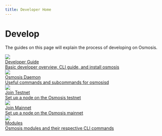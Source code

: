 ```yaml
---
title: Developer Home
---
```


# Develop

The guides on this page will explain the process of developing on Osmosis.

<div class="cards twoColumn">
  <a href="dev-guide.html" class="card">
    <img src="/osmosis/img/osmosis.svg"/>
    <div class="title">
     Developer Guide
    </div>
    <div class="text">
      Basic developer overview, CLI guide, and install osmosis
    </div>
  </a>
  <a href="osmosisd" class="card">
    <img src="/osmosis/img/osmosis.svg"/>
    <div class="title">
     Osmosis Daemon 
    </div>
    <div class="text">
      Useful commands and subcommands for osmosisd
    </div>
  </a>

  <a href="network/join-testnet.html" class="card">
    <img src="/osmosis/img/osmosis.svg"/>
    <div class="title">
     Join Testnet
    </div>
    <div class="text">
      Set up a node on the Osmosis testnet
    </div>
  </a>
  <a href="network/join-mainnet.html" class="card">
    <img src="/osmosis/img/osmosis.svg"/>
    <div class="title">
     Join Mainnet 
    </div>
    <div class="text">
      Set up a node on the Osmosis mainnet
    </div>
  </a>

  <a href="modules/spec-claim.html" class="card">
    <img src="/osmosis/img/osmosis.svg"/>
    <div class="title">
     Modules 
    </div>
    <div class="text">
      Osmosis modules and their respective CLI commands
    </div>
  </a>
 </div>